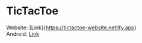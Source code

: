 # TicTacToe
Website: [Link}(https://tictactoe-website.netlify.app)
<br/>
Android: [Link](https://github.com/Aryan0610/TicTacToe/releases/download/untagged-dbefbd9c0eeccef6da7c/TicTacToe.apk)
